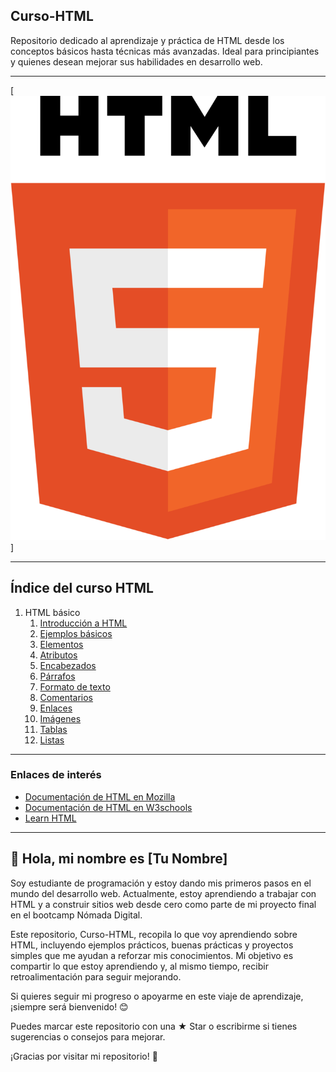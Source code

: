 ## Curso-HTML
Repositorio dedicado al aprendizaje y práctica de HTML desde los conceptos básicos hasta técnicas más avanzadas. Ideal para principiantes y quienes desean mejorar sus habilidades en desarrollo web.

----
[![Imagen del curso de HTML de Kiko Palomares](./imagenes/Logo-HTML.png)]

-----------
## Índice del curso HTML

1. HTML básico
    1. [Introducción a HTML](./modulos/01-Introduccion-al-HTML/1.1_Introduccion_a_HTML.md)
    2. [Ejemplos básicos](./modulos/01_HTML_básico/1.2_Ejemplos_basicos.md)
    3. [Elementos](./modulos/01_HTML_básico/1.3_Elementos.md)
    4. [Atributos](./modulos/01_HTML_básico/1.4_Atributos.md)
    5. [Encabezados](./modulos/01_HTML_básico/1.5_Encabezados.md)
    6. [Párrafos](./modulos/01_HTML_básico/1.6_Parrafos.md)
    7. [Formato de texto](./modulos/01_HTML_básico/1.7_Formato_de_texto.md)
    8. [Comentarios](./modulos/01_HTML_básico/1.8_Comentarios.md)
    9. [Enlaces](./modulos/01_HTML_básico/1.9_Enlaces.md)
    10. [Imágenes](./modulos/01_HTML_básico/1.10_Imagenes.md)
    11. [Tablas](./modulos/01_HTML_básico/1.11_Tablas.md)
    12. [Listas](./modulos/01_HTML_básico/1.12_Listas.md)


-----------

### Enlaces de interés

- [Documentación de HTML en Mozilla](https://developer.mozilla.org/es/docs/Web/HTML)
- [Documentación de HTML en W3schools](https://www.w3schools.com/html/)
- [Learn HTML](https://web.dev/learn/html)
------------
## 👋 Hola, mi nombre es [Tu Nombre]
Soy estudiante de programación y estoy dando mis primeros pasos en el mundo del desarrollo web. Actualmente, estoy aprendiendo a trabajar con HTML y a construir sitios web desde cero como parte de mi proyecto final en el bootcamp Nómada Digital.

Este repositorio, Curso-HTML, recopila lo que voy aprendiendo sobre HTML, incluyendo ejemplos prácticos, buenas prácticas y proyectos simples que me ayudan a reforzar mis conocimientos. Mi objetivo es compartir lo que estoy aprendiendo y, al mismo tiempo, recibir retroalimentación para seguir mejorando.

Si quieres seguir mi progreso o apoyarme en este viaje de aprendizaje, ¡siempre será bienvenido! 😊

Puedes marcar este repositorio con una ★ Star o escribirme si tienes sugerencias o consejos para mejorar.

¡Gracias por visitar mi repositorio! 🚀